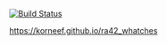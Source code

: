 [![Build Status](https://api.cirrus-ci.com/github/korneef/ra42_whatches.svg)](https://cirrus-ci.com/github/korneef/ra42_whatches)

https://korneef.github.io/ra42_whatches

